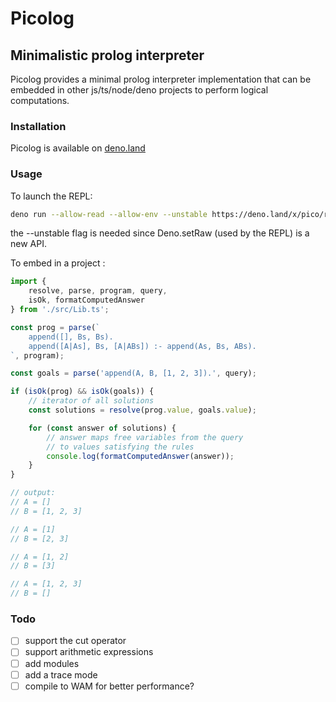# Picolog

## Minimalistic prolog interpreter

Picolog provides a minimal prolog
interpreter implementation that can be embedded in other js/ts/node/deno projects to perform logical computations.

### Installation

Picolog is available on [deno.land](https://deno.land/x/pico)

### Usage

To launch the REPL:

```bash
deno run --allow-read --allow-env --unstable https://deno.land/x/pico/repl/Repl.ts src.pl
```

the --unstable flag is needed since Deno.setRaw (used by the REPL) is a new API.

To embed in a project :

```typescript
import {
    resolve, parse, program, query,
    isOk, formatComputedAnswer
} from './src/Lib.ts';

const prog = parse(`
    append([], Bs, Bs).
    append([A|As], Bs, [A|ABs]) :- append(As, Bs, ABs).
`, program);

const goals = parse('append(A, B, [1, 2, 3]).', query);

if (isOk(prog) && isOk(goals)) {
    // iterator of all solutions
    const solutions = resolve(prog.value, goals.value);

    for (const answer of solutions) {
        // answer maps free variables from the query
        // to values satisfying the rules
        console.log(formatComputedAnswer(answer));
    }
}

// output:
// A = []
// B = [1, 2, 3]

// A = [1]
// B = [2, 3]

// A = [1, 2]
// B = [3]

// A = [1, 2, 3]
// B = []
```

### Todo

- [ ] support the cut operator
- [ ] support arithmetic expressions
- [ ] add modules
- [ ] add a trace mode
- [ ] compile to WAM for better performance?
